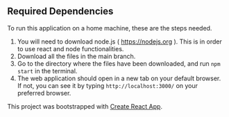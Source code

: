 ## Required Dependencies

To run this application on a home machine, these are the steps needed.

1. You will need to download node.js ( https://nodejs.org ). This is in order to use react and node functionalities.
2. Download all the files in the main branch.
3. Go to the directory where the files have been downloaded, and run `npm start` in the terminal.
4. The web application should open in a new tab on your default browser. If not, you can see it by typing `http://localhost:3000/` on your preferred browser.


This project was bootstrapped with [Create React App](https://github.com/facebook/create-react-app).


